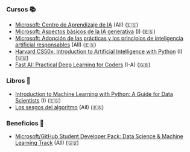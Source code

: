 ### Cursos 📚
- [Microsoft: Centro de Aprendizaje de IA](https://learn.microsoft.com/es-es/ai/) (All) (🇪🇸)
- [Microsoft: Aspectos básicos de la IA generativa](https://learn.microsoft.com/es-es/training/modules/fundamentals-generative-ai/) (I) (🇪🇸)
- [Microsoft: Adopción de las prácticas y los principios de inteligencia artificial responsables](https://learn.microsoft.com/es-es/training/modules/embrace-responsible-ai-principles-practices/) (All) (🇪🇸)
- [Harvard CS50x: Introduction to Artificial Intelligence with Python](https://cs50.harvard.edu/ai/2024/) (I) (🇬🇧)
- [Fast AI: Practical Deep Learning for Coders](https://course.fast.ai/) (I-A) (🇬🇧)

### Libros 📖
- [Introduction to Machine Learning with Python: A Guide for Data Scientists](https://books.google.cl/books/about/Introduction_to_Machine_Learning_with_Py.html?id=vbQlDQAAQBAJ&source=kp_book_description&redir_esc=y) (I) (🇪🇸)
- [Los sesgos del algoritmo](https://lapollera.cl/libros/sesgos-algoritmo-ia-etica/) (All) (🇪🇸)

### Beneficios 🎉
- [Microsoft/GitHub Student Developer Pack: Data Science & Machine Learning Track](https://education.github.com/experiences/ml_ds) (All) (🇬🇧)
